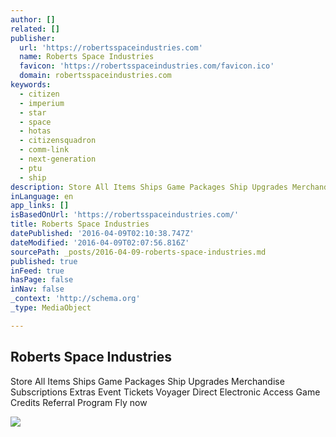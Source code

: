 ```yaml
---
author: []
related: []
publisher:
  url: 'https://robertsspaceindustries.com'
  name: Roberts Space Industries
  favicon: 'https://robertsspaceindustries.com/favicon.ico'
  domain: robertsspaceindustries.com
keywords:
  - citizen
  - imperium
  - star
  - space
  - hotas
  - citizensquadron
  - comm-link
  - next-generation
  - ptu
  - ship
description: Store All Items Ships Game Packages Ship Upgrades Merchandise Subscriptions Extras Event Tickets Voyager Direct Electronic Access Game Credits Referral Program Fly now
inLanguage: en
app_links: []
isBasedOnUrl: 'https://robertsspaceindustries.com/'
title: Roberts Space Industries
datePublished: '2016-04-09T02:10:38.747Z'
dateModified: '2016-04-09T02:07:56.816Z'
sourcePath: _posts/2016-04-09-roberts-space-industries.md
published: true
inFeed: true
hasPage: false
inNav: false
_context: 'http://schema.org'
_type: MediaObject

---
```

<article style=""><h1>Roberts Space Industries</h1><p>Store All Items Ships Game Packages Ship Upgrades Merchandise Subscriptions Extras Event Tickets Voyager Direct Electronic Access Game Credits Referral Program Fly now</p><img src="https://robertsspaceindustries.com/rsi/static/images/RSI-logo-fb.jpg" /></article>